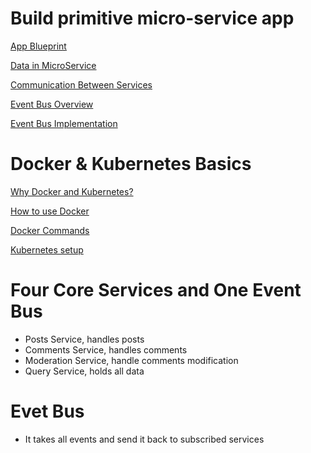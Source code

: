 # Build primitive micro-service app

[App Blueprint](https://www.notion.so/App-Blueprint-fe94002e11e84050a5d1efe52cd59598)

[Data in MicroService ](https://www.notion.so/Data-in-MicroService-6029af70b2854296ac1562e41c26f33e)

[ Communication Between Services](https://www.notion.so/Communication-Between-Services-1121c49a2873426fa2b5aa37e178afe3)

[Event Bus Overview](https://www.notion.so/Event-Bus-Overview-751be8ecdd4a46c4b18a71b42dcec79e)

[Event Bus Implementation ](https://www.notion.so/Event-Bus-Implementation-0e7f84e5a01c464f809d6e90870e1074)

# Docker & Kubernetes Basics

[Why Docker and Kubernetes? ](https://www.notion.so/Why-Docker-and-Kubernetes-519dc9fbe13740d98f229eb773f6c8c1)

[How to use Docker](https://www.notion.so/How-to-use-Docker-d7ce6c9c4ab84b97a4a16b5bd31ab669)

[Docker Commands](https://www.notion.so/Docker-Commands-1996e20f7fe9432880cca0f89b6f9ff9)

[Kubernetes setup](https://www.notion.so/Kubernetes-setup-eb048b7268744882829b1f79916848c3)

# Four Core Services and One Event Bus

- Posts Service, handles posts
- Comments Service, handles comments
- Moderation Service, handle comments modification
- Query Service, holds all data

# Evet Bus

- It takes all events and send it back to subscribed services
